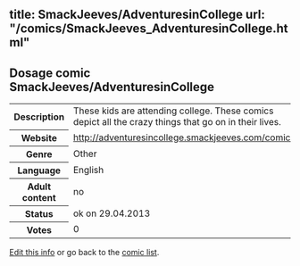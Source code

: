 title: SmackJeeves/AdventuresinCollege
url: "/comics/SmackJeeves_AdventuresinCollege.html"
---
Dosage comic SmackJeeves/AdventuresinCollege
-----------------------------------------

<p id="msg"></p>
<script type="text/javascript">
if (window.location.search === '?edit_info_mail=sent_ok') {
  var elem = document.getElementById("msg");
  elem.innerHTML = 'Edited information sucessfully sent.';
  elem.className = 'ok';
}
</script>
<table class="comicinfo">
<tr>
<th>Description</th><td>These kids are attending college. These comics depict all the crazy things that go on in their lives.</td>
</tr>
<tr>
<th>Website</th><td><a href="http://adventuresincollege.smackjeeves.com/comics/">http://adventuresincollege.smackjeeves.com/comics/</a></td>
</tr>
<tr>
<th>Genre</th><td>Other</td>
</tr>
<tr>
<th>Language</th><td>English</td>
</tr>
<tr>
<th>Adult content</th><td>no</td>
</tr>
<tr>
<th>Status</th><td>ok on 29.04.2013</td>
</tr>
<tr>
<th>Votes</th><td>0</td>
</tr>
</table>

[Edit this info](SmackJeeves_AdventuresinCollege_edit.html) or go back to the [comic list](../comic-index.html).
